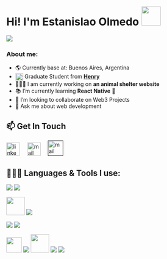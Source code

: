 
<h1>Hi! I'm Estanislao Olmedo <img src="https://raw.githubusercontent.com/iampavangandhi/iampavangandhi/master/gifs/Hi.gif"  height='50px'></h1>
<img src="https://readme-typing-svg.herokuapp.com?color=E9B517&lines=Full+Stack+Developer;Web3+enthusiast">

### About me:
- 🌎 Currently base at: Buenos Aires, Argentina
- <img align='center' src="https://res.cloudinary.com/crunchbase-production/image/upload/c_lpad,h_256,w_256,f_auto,q_auto:eco,dpr_1/tdgwdgx9n7ubjqkhr6ew" width="20px"> Graduate Student from **[Henry](https://www.soyhenry.com/webfullstack)**
- 👨🏻‍💻 I am currently working on **an animal shelter website**
- 📚 I’m currently learning **React Native** 📲
- 👯 I’m looking to collaborate on Web3 Projects
- 💬 Ask me about web development

## 📫 Get In Touch
<a href="https://www.linkedin.com/in/estanislao-olmedo-208510247/" target="_blank"><img src="https://www.vectorlogo.zone/logos/linkedin/linkedin-icon.svg" width="35px" alt="linkedin"></a>
&nbsp; &nbsp;
<a href="https://mail.google.com/mail/u/0/#inbox?compose=DmwnWsLLjpRZQkrDfvNMWdLLZkRSCfxFDJqqtpLZsLNfXtPwWJRjbLjhpKgnxDvNvLzSTMmCRgHB"><img src="https://www.vectorlogo.zone/logos/gmail/gmail-icon.svg" width="35px" alt="mail"></a>
&nbsp; &nbsp;
<a href="" target="_blank"><img title='Portfolio Website' src="https://cdn-icons-png.flaticon.com/512/186/186373.png" width="40px" alt="mail"></a> 
&nbsp; &nbsp;

## 👨🏻‍💻 Languages & Tools I use:
<a href="https://www.w3schools.com/html/" target="_blank" title="HTML5"><img src="https://img.icons8.com/color/48/000000/html-5.png"/></a>
<a href="https://www.w3schools.com/css/" target="_blank" title="CSS3"><img src="https://img.icons8.com/color/48/000000/css3.png"/></a>
<!-- <a href="https://sass-lang.com/" target="_blank" title="SASS"><img src="https://img.icons8.com/color/48/000000/sass.png"/></a> -->
<!-- <a href="https://mui.com/" target="_blank" title="MaterialUI"><img width='48px' src="https://mui.com/static/logo.png"/></a> -->
<a href="https://tailwindcss.com/" target="_blank" title="Tailwind CSS"><img width='48px' src="https://upload.wikimedia.org/wikipedia/commons/thumb/d/d5/Tailwind_CSS_Logo.svg/2048px-Tailwind_CSS_Logo.svg.png"/></a>
<a href="https://reactjs.org/" target="_blank" title="React"><img src="https://img.icons8.com/color/48/000000/react-native.png"/></a>
<!-- <a href="https://nextjs.org/" target="_blank" title="Next.js"><img width="48px" src="https://s2.qwant.com/thumbr/0x0/4/c/51a9ba451825929e69f00ddaa26db870683cbf42daec0ccaf4dc9896b0fc8f/next-logo.png?u=https%3A%2F%2Fassets.vercel.com%2Fimage%2Fupload%2Fv1607554385%2Frepositories%2Fnext-js%2Fnext-logo.png&q=0&b=1&p=0&a=0"/></a> -->
<!-- <a href="https://docs.soliditylang.org/en/v0.8.15/" target="_blank" title="Solidity"><img width='30px' src="https://upload.wikimedia.org/wikipedia/commons/thumb/9/98/Solidity_logo.svg/1200px-Solidity_logo.svg.png"/></a> -->
<a href="https://redux.js.org/" target="_blank" title="Redux"><img src="https://img.icons8.com/color/48/000000/redux.png"/></a>
<a href="https://nodejs.org/" target="_blank" title="Node.js"><img src="https://img.icons8.com/color/48/000000/nodejs.png"/></a>
<!-- <a href="https://www.sanity.io/" target="_blank" title="Sanity.io"><img width='46px' src="https://images.g2crowd.com/uploads/product/image/large_detail/large_detail_96102ac6497377cd53da621075fe828e/sanity.png" /></a> -->
<a href="https://sequelize.org/" target="_blank" title="Sequelize"><img width="40px" src="https://s2.qwant.com/thumbr/0x380/f/1/def6e5a6cedacd5856251aeaef7e52119bf19a4f70ada987080f4a3db8e074/sequelize-logo-png-transparent.png?u=https%3A%2F%2Fcdn.freebiesupply.com%2Flogos%2Flarge%2F2x%2Fsequelize-logo-png-transparent.png&q=0&b=1&p=0&a=0"/></a>
<a href="https://www.postgresql.org/" target="_blank" title="PostgreSQL"><img src="https://cdn-icons-png.flaticon.com/512/5968/5968342.png"/></a>
<a href="https://code.visualstudio.com/" target="_blank" title="Visual Studio Code"><img width='48px'  src="https://upload.wikimedia.org/wikipedia/commons/thumb/9/9a/Visual_Studio_Code_1.35_icon.svg/2048px-Visual_Studio_Code_1.35_icon.svg.png"/></a>
<a href="https://git-scm.com/" target="_blank" title="Git"><img src="https://img.icons8.com/color/48/000000/git.png"/></a>
<a href="https://www.figma.com/" target="_blank" title="Figma"><img src="https://img.icons8.com/color/48/000000/figma.png"/></a>
